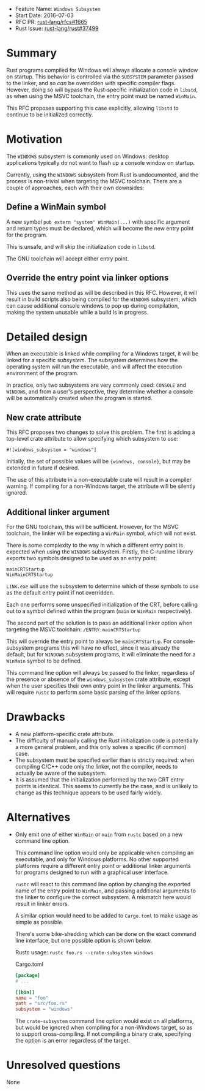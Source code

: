 - Feature Name: `Windows Subsystem`
- Start Date: 2016-07-03
- RFC PR: [rust-lang/rfcs#1665](https://github.com/rust-lang/rfcs/pull/1665)
- Rust Issue: [rust-lang/rust#37499](https://github.com/rust-lang/rust/issues/37499)

# Summary
[summary]: #summary

Rust programs compiled for Windows will always allocate a console window on
startup. This behavior is controlled via the `SUBSYSTEM` parameter passed to the
linker, and so *can* be overridden with specific compiler flags. However, doing
so will bypass the Rust-specific initialization code in `libstd`, as when using
the MSVC toolchain, the entry point must be named `WinMain`.

This RFC proposes supporting this case explicitly, allowing `libstd` to
continue to be initialized correctly.

# Motivation
[motivation]: #motivation

The `WINDOWS` subsystem is commonly used on Windows: desktop applications
typically do not want to flash up a console window on startup.

Currently, using the `WINDOWS` subsystem from Rust is undocumented, and the
process is non-trivial when targeting the MSVC toolchain. There are a couple of
approaches, each with their own downsides:

## Define a WinMain symbol

A new symbol `pub extern "system" WinMain(...)` with specific argument
and return types must be declared, which will become the new entry point for
the program.

This is unsafe, and will skip the initialization code in `libstd`.

The GNU toolchain will accept either entry point.

## Override the entry point via linker options

This uses the same method as will be described in this RFC. However, it will
result in build scripts also being compiled for the `WINDOWS` subsystem, which
can cause additional console windows to pop up during compilation, making the
system unusable while a build is in progress.

# Detailed design
[design]: #detailed-design

When an executable is linked while compiling for a Windows target, it will be
linked for a specific *subsystem*. The subsystem determines how the operating
system will run the executable, and will affect the execution environment of
the program.

In practice, only two subsystems are very commonly used: `CONSOLE` and
`WINDOWS`, and from a user's perspective, they determine whether a console will
be automatically created when the program is started.

## New crate attribute

This RFC proposes two changes to solve this problem. The first is adding a
top-level crate attribute to allow specifying which subsystem to use:

`#![windows_subsystem = "windows"]`

Initially, the set of possible values will be `{windows, console}`, but may be
extended in future if desired.

The use of this attribute in a non-executable crate will result in a compiler
warning. If compiling for a non-Windows target, the attribute will be silently
ignored.

## Additional linker argument

For the GNU toolchain, this will be sufficient. However, for the MSVC toolchain,
the linker will be expecting a `WinMain` symbol, which will not exist.

There is some complexity to the way in which a different entry point is expected
when using the `WINDOWS` subsystem. Firstly, the C-runtime library exports two
symbols designed to be used as an entry point:
```
mainCRTStartup
WinMainCRTStartup
```

`LINK.exe` will use the subsystem to determine which of these symbols to use
as the default entry point if not overridden.

Each one performs some unspecified initialization of the CRT, before calling out
to a symbol defined within the program (`main` or `WinMain` respectively).

The second part of the solution is to pass an additional linker option when
targeting the MSVC toolchain:
`/ENTRY:mainCRTStartup`

This will override the entry point to always be `mainCRTStartup`. For
console-subsystem programs this will have no effect, since it was already the
default, but for `WINDOWS` subsystem programs, it will eliminate the need for
a `WinMain` symbol to be defined.

This command line option will always be passed to the linker, regardless of the
presence or absence of the `windows_subsystem` crate attribute, except when
the user specifies their own entry point in the linker arguments. This will
require `rustc` to perform some basic parsing of the linker options.

# Drawbacks
[drawbacks]: #drawbacks

- A new platform-specific crate attribute.
- The difficulty of manually calling the Rust initialization code is potentially
  a more general problem, and this only solves a specific (if common) case.
- The subsystem must be specified earlier than is strictly required: when
  compiling C/C++ code only the linker, not the compiler, needs to actually be
  aware of the subsystem.
- It is assumed that the initialization performed by the two CRT entry points
  is identical. This seems to currently be the case, and is unlikely to change
  as this technique appears to be used fairly widely.

# Alternatives
[alternatives]: #alternatives

- Only emit one of either `WinMain` or `main` from `rustc` based on a new
  command line option.

  This command line option would only be applicable when compiling an
  executable, and only for Windows platforms. No other supported platforms
  require a different entry point or additional linker arguments for programs
  designed to run with a graphical user interface.

  `rustc` will react to this command line option by changing the exported
  name of the entry point to `WinMain`, and passing additional arguments to
  the linker to configure the correct subsystem. A mismatch here would result
  in linker errors.

  A similar option would need to be added to `Cargo.toml` to make usage as
  simple as possible.

  There's some bike-shedding which can be done on the exact command line
  interface, but one possible option is shown below.

  Rustc usage:
  `rustc foo.rs --crate-subsystem windows`

  Cargo.toml
  ```toml
  [package]
  # ...

  [[bin]]
  name = "foo"
  path = "src/foo.rs"
  subsystem = "windows"
  ```

  The `crate-subsystem` command line option would exist on all platforms,
  but would be ignored when compiling for a non-Windows target, so as to
  support cross-compiling. If not compiling a binary crate, specifying the
  option is an error regardless of the target.

# Unresolved questions
[unresolved]: #unresolved-questions

None
